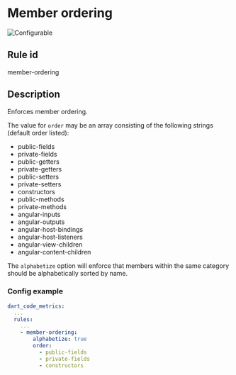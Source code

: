 # Member ordering

![Configurable](https://img.shields.io/badge/-configurable-informational)

## Rule id

member-ordering

## Description

Enforces member ordering.

The value for `order` may be an array consisting of the following strings (default order listed):

- public-fields
- private-fields
- public-getters
- private-getters
- public-setters
- private-setters
- constructors
- public-methods
- private-methods
- angular-inputs
- angular-outputs
- angular-host-bindings
- angular-host-listeners
- angular-view-children
- angular-content-children

The `alphabetize` option will enforce that members within the same category should be alphabetically sorted by name.

### Config example

```yaml
dart_code_metrics:
  ...
  rules:
    ...
    - member-ordering:
        alphabetize: true
        order:
          - public-fields
          - private-fields
          - constructors
```
